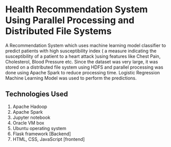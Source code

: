 <h1>Health Recommendation System Using Parallel Processing and Distributed File Systems</h1>
A Recommendation System which uses machine learning model classifier to predict patients with high susceptibility index ( a measure indicating the susceptibility of a patient to a heart attack )using features like Chest Pain, Cholesterol, Blood Pressure etc.
Since the dataset was very large, it was stored on a distributed file system using HDFS and parallel processing was done using Apache Spark to reduce processing time.
Logistic Regression Machine Learning Model was used to perform the predictions. 


<h2>Technologies Used </h2>
<ol>
<li>Apache Hadoop</li>
<li> Apache Spark </li>
<li> Jupyter notebook </li>
<li> Oracle VM box </li>
<li> Ubuntu operating system </li>
<li> Flask framework [Backend] </li>
<li> HTML, CSS, JavaScript [frontend] </li>
</ol>

